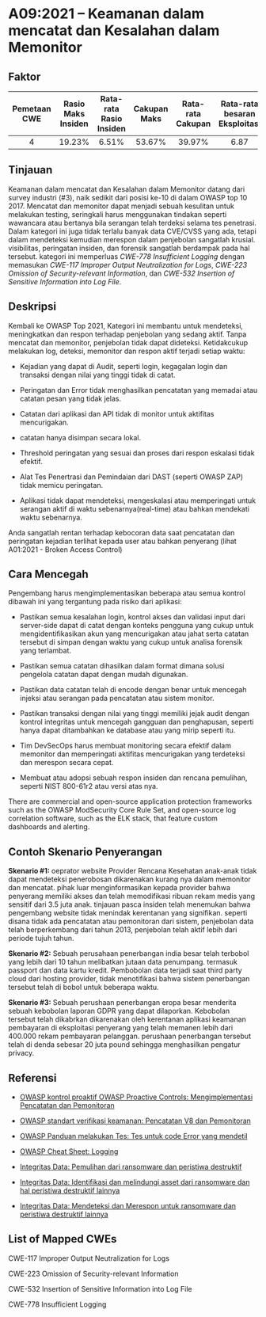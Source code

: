 # A09:2021 – Keamanan dalam mencatat dan Kesalahan dalam Memonitor

## Faktor

| Pemetaan CWE | Rasio Maks Insiden | Rata-rata Rasio Insiden | Cakupan Maks | Rata-rata Cakupan | Rata-rata besaran Eksploitasi | Rata-rata besaran dampak | Total Kejadian | Total CVE |
|:-------------:|:--------------------:|:--------------------:|:--------------:|:--------------:|:----------------------:|:---------------------:|:-------------------:|:------------:|
| 4           | 19.23%             | 6.51%              | 53.67%       | 39.97%       | 6.87                 | 4.99                | 53,615            | 242        |

## Tinjauan

Keamanan dalam mencatat dan Kesalahan dalam Memonitor datang dari survey industri (#3), naik 
sedikit dari posisi ke-10 di dalam OWASP top 10 2017. Mencatat dan memonitor dapat menjadi
sebuah kesulitan untuk melakukan testing, seringkali harus menggunakan tindakan seperti 
wawancara atau bertanya bila serangan telah terdeksi selama tes penetrasi. 
Dalam kategori ini juga tidak terlalu banyak data CVE/CVSS yang ada, 
tetapi dalam mendeteksi kemudian merespon dalam penjebolan sangatlah krusial.
visibilitas, peringatan insiden, dan forensik sangatlah berdampak pada hal tersebut. 
kategori ini memperluas *CWE-778 Insufficient Logging* dengan memasukan *CWE-117 Improper Output Neutralization
for Logs*, *CWE-223 Omission of Security-relevant Information*, dan *CWE-532 Insertion of Sensitive Information into Log File*.

## Deskripsi

Kembali ke OWASP Top 2021, Kategori ini membantu untuk mendeteksi, meningkatkan dan respon
terhadap penjebolan yang sedang aktif. Tanpa mencatat dan memonitor, penjebolan tidak
dapat dideteksi. Ketidakcukup melakukan log, deteksi, memonitor dan respon aktif terjadi setiap waktu:

-   Kejadian yang dapat di Audit, seperti login,
    kegagalan login dan transaksi dengan nilai yang tinggi tidak di catat.

-   Peringatan dan Error tidak menghasilkan pencatatan yang 
    memadai atau catatan pesan yang tidak jelas.

-   Catatan dari aplikasi dan API tidak di monitor untuk aktifitas mencurigakan.

-   catatan hanya disimpan secara lokal.

-   Threshold peringatan yang sesuai dan proses dari respon eskalasi tidak efektif.

-   Alat Tes Penertrasi dan Pemindaian dari DAST (seperti OWASP ZAP) tidak memicu peringatan.

-   Aplikasi tidak dapat mendeteksi, mengeskalasi atau memperingati untuk serangan aktif
    di waktu sebenarnya(real-time) atau bahkan mendekati waktu sebenarnya.

Anda sangatlah rentan terhadap kebocoran data saat pencatatan dan peringatan kejadian
terlihat kepada user atau bahkan penyerang (lihat A01:2021 - Broken Access Control)

## Cara Mencegah

Pengembang harus mengimplementasikan beberapa atau semua kontrol dibawah ini
yang tergantung pada risiko dari aplikasi:

-   Pastikan semua kesalahan login, kontrol akses dan validasi input dari server-side
    dapat di catat dengan konteks pengguna yang cukup untuk mengidentifikasikan
    akun yang mencurigakan atau jahat serta catatan tersebut di simpan
    dengan waktu yang cukup untuk analisa forensik yang terlambat.

-   Pastikan semua catatan dihasilkan dalam format dimana 
    solusi pengelola catatan dapat dengan mudah digunakan.

-   Pastikan data catatan telah di encode dengan benar untuk 
    mencegah injeksi atau serangan pada pencatatan atau sistem monitor.  

-   Pastikan transaksi dengan nilai yang tinggi 
    memiliki jejak audit dengan kontrol integritas
    untuk mencegah gangguan dan penghapusan, 
    seperti hanya dapat ditambahkan ke database atau yang mirip seperti itu.

-   Tim DevSecOps harus membuat monitoring secara efektif dalam memonitor dan memperingati
    aktifitas mencurigakan yang terdeteksi dan merespon secara cepat.

-   Membuat atau adopsi sebuah respon insiden dan rencana pemulihan, 
    seperti NIST 800-61r2 atau versi atas nya.

There are commercial and open-source application protection frameworks
such as the OWASP ModSecurity Core Rule Set, and open-source log
correlation software, such as the ELK stack, that feature custom
dashboards and alerting.

## Contoh Skenario Penyerangan

**Skenario #1:** oeprator website Provider Rencana Kesehatan anak-anak 
tidak dapat mendeteksi penerobosan dikarenakan kurang nya dalam memonitor
dan mencatat. pihak luar menginformasikan kepada provider bahwa penyerang
memiliki akses dan telah memodifikasi ribuan rekam medis yang sensitif
dari 3.5 juta anak. tinjauan pasca insiden telah menemukan bahwa
pengembang website tidak menindak kerentanan yang signifikan. 
seperti disana tidak ada pencatatan atau pemonitoran dari sistem,
penjebolan data telah berperkembang dari tahun 2013, penjebolan
telah aktif lebih dari periode tujuh tahun.

**Skenario #2:** Sebuah perusahaan penerbangan india besar telah terbobol yang 
lebih dari 10 tahun melibatkan jutaan data penumpang. termasuk
passport dan data kartu kredit. Pembobolan data terjadi saat
third party cloud dari hosting provider, tidak menotifikasi
bahwa sistem penerbangan tersebut telah di bobol untuk beberapa waktu.

**Skenario #3:** Sebuah perushaan penerbangan eropa besar menderita sebuah kebobolan
laporan GDPR yang dapat dilaporkan. Kebobolan tersebut telah dikabrkan
dikarenakan oleh kerentanan aplikasi keamanan pembayaran di eksploitasi
penyerang yang telah memanen lebih dari 400.000 rekam pembayaran pelanggan.
perushaan penerbangan tersebut telah di denda sebesar 20 juta pound 
sehingga menghasilkan pengatur privacy.

## Referensi

-   [OWASP kontrol proaktif OWASP Proactive Controls: Mengimplementasi 
    Pencatatan dan Pemonitoran](https://owasp.org/www-project-proactive-controls/v3/en/c9-security-logging.html)

-   [OWASP standart verifikasi keamanan: Pencatatan V8 dan 
    Pemonitoran](https://owasp.org/www-project-application-security-verification-standard)

-   [OWASP Panduan melakukan Tes: Tes untuk code Error yang 
    mendetil ](https://owasp.org/www-project-web-security-testing-guide/v41/4-Web_Application_Security_Testing/08-Testing_for_Error_Handling/01-Testing_for_Error_Code)

-   [OWASP Cheat Sheet:
    Logging](https://cheatsheetseries.owasp.org/cheatsheets/Logging_Cheat_Sheet.html)

-   [Integritas Data: Pemulihan dari ransomware dan peristiwa 
    destruktif](https://csrc.nist.gov/publications/detail/sp/1800-11/final)

-   [Integritas Data: Identifikasi dan melindungi asset dari 
    ransomware dan hal peristiwa destruktif
    lainnya](https://csrc.nist.gov/publications/detail/sp/1800-25/final)

-   [Integritas Data: Mendeteksi dan Merespon untuk ransomware dan peristiwa 
    destruktif lainnya](https://csrc.nist.gov/publications/detail/sp/1800-26/final)

## List of Mapped CWEs

CWE-117 Improper Output Neutralization for Logs

CWE-223 Omission of Security-relevant Information

CWE-532 Insertion of Sensitive Information into Log File

CWE-778 Insufficient Logging
